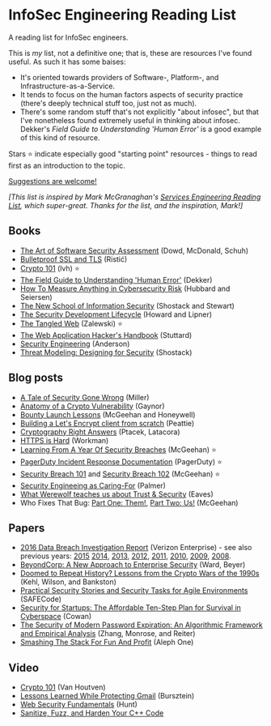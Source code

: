 # InfoSec Engineering Reading List

A reading list for InfoSec engineers.

This is *my* list, not a definitive one; that is, these are resources I've found useful. As such it has some baises:

- It's oriented towards providers of Software-, Platform-, and Infrastructure-as-a-Service.
- It tends to focus on the human factors aspects of security practice (there's deeply technical stuff too, just not as much).
- There's some random stuff that's not explicitly "about infosec", but that I've nonetheless found extremely useful in thinking about infosec. Dekker's *Field Guide to Understanding 'Human Error'* is a good example of this kind of resource. 

Stars :star: indicate especially good "starting point" resources - things to read first as an introduction to the topic.

[Suggestions are welcome!](CONTRIBUTING.md)

*[This list is inspired by Mark McGranaghan's [Services Engineering Reading List](https://github.com/mmcgrana/services-engineering/), which super-great. Thanks for the list, and the inspiration, Mark!]*

## Books

* [The Art of Software Security Assessment](https://www.amazon.com/Art-Software-Security-Assessment-Vulnerabilities/dp/0321444426) (Dowd, McDonald, Schuh)
* [Bulletproof SSL and TLS](https://www.feistyduck.com/books/bulletproof-ssl-and-tls/) (Ristić)
* [Crypto 101](https://www.crypto101.io/) (lvh) :star:
* [The Field Guide to Understanding 'Human Error'](http://amazon.com/dp/1472439058) (Dekker)
* [How To Measure Anything in Cybersecurity Risk](https://www.amazon.com/How-Measure-Anything-Cybersecurity-Risk/dp/1119085292/) (Hubbard and Seiersen)
* [The New School of Information Security](http://amazon.com/dp/0321502787) (Shostack and Stewart)
* [The Security Development Lifecycle](https://blogs.msdn.microsoft.com/microsoft_press/2016/04/19/free-ebook-the-security-development-lifecycle/) (Howard and Lipner)
* [The Tangled Web](http://amazon.com/dp/1593273886) (Zalewski) :star: 
* [The Web Application Hacker's Handbook](http://amazon.com/dp/8126533404) (Stuttard)
* [Security Engineering](https://www.cl.cam.ac.uk/~rja14/book.html) (Anderson)
* [Threat Modeling: Designing for Security](http://amazon.com/dp/1118809998) (Shostack)

## Blog posts

* [A Tale of Security Gone Wrong](http://gavinmiller.io/2016/a-tale-of-security-gone-wrong/) (Miller)
* [Anatomy of a Crypto Vulnerability](https://alexgaynor.net/2016/mar/14/anatomy-of-a-crypto-vulnerability/) (Gaynor)
* [Bounty Launch Lessons](https://medium.com/starting-up-security/bounty-launch-lessons-c7c3be3f5b#.1hbi9xp4n) (McGeehan and Honeywell)
* [Building a Let's Encrypt client from scratch](https://github.com/alexpeattie/letsencrypt-fromscratch) (Peattie)
* [Cryptography Right Answers](http://latacora.singles/2018/04/03/cryptographic-right-answers.html) (Ptacek, Latacora)
* [HTTPS is Hard](https://blog.yell.com/2016/03/https-is-hard/) (Workman)
* [Learning From A Year Of Security Breaches](https://medium.com/starting-up-security/learning-from-a-year-of-security-breaches-ed036ea05d9b) (McGeehan) :star:
* [PagerDuty Incident Response Documentation](https://response.pagerduty.com/) (PagerDuty) :star:
* [Security Breach 101](https://medium.com/starting-up-security/security-breach-101-b0f7897c027c) and [Security Breach 102](https://medium.com/starting-up-security/security-breach-102-d5fc88c5660f) (McGeehan) :star:
* [Security Engineeing as Caring-For](https://noncombatant.org/2016/03/27/security-as-caring-for/) (Palmer)
* [What Werewolf teaches us about Trust & Security](https://eaves.ca/2013/11/07/what-werewolf-teaches-us-about-trust-security/) (Eaves)
* Who Fixes That Bug: [Part One: Them!](https://medium.com/starting-up-security/who-fixes-that-bug-d44f9a7939f2), [Part Two: Us!](https://medium.com/starting-up-security/who-fixes-that-bug-f17d48443e21) (McGeehan)

## Papers

* [2016 Data Breach Investigation Report](http://www.verizonenterprise.com/verizon-insights-lab/dbir/2016/insiders/) (Verizon Enterprise) - see also previous years: [2015](http://www.verizonenterprise.com/DBIR/2015/) [2014](http://www.verizonenterprise.com/DBIR/2014/reports/rp_Verizon-DBIR-2014_en_xg.pdf), [2013](http://www.verizonenterprise.com/resources/reports/rp_data-breach-investigations-report-2013_en_xg.pdf), [2012](http://www.verizonenterprise.com/resources/reports/rp_data-breach-investigations-report-2012_en_xg.pdf), [2011](http://www.verizonenterprise.com/resources/reports/rp_data-breach-investigations-report-2011_en_xg.pdf), [2010](http://www.verizonenterprise.com/resources/reports/rp_2010-data-breach-report_en_xg.pdf), [2009](http://www.verizonenterprise.com/resources/security/reports/2009_databreach_rp.pdf), [2008](http://www.verizonenterprise.com/resources/security/databreachreport.pdf).
* [BeyondCorp: A New Approach to Enterprise Security](https://static.googleusercontent.com/media/research.google.com/en//pubs/archive/43231.pdf) (Ward, Beyer)
* [Doomed to Repeat History? Lessons from the Crypto Wars of the 1990s](https://static.newamerica.org/attachments/3407-doomed-to-repeat-history-lessons-from-the-crypto-wars-of-the-1990s/Crypto%20Wars_ReDo.7cb491837ac541709797bdf868d37f52.pdf) (Kehl, Wilson, and Bankston)
* [Practical Security Stories and Security Tasks for Agile Environments](http://safecode.org/publication/SAFECode_Agile_Dev_Security0712.pdf) (SAFECode)
* [Security for Startups: The Affordable Ten-Step Plan for Survival in Cyberspace](http://www.clearslide.com/view/mail?iID=4N4CK3RAZ62TSQ8FTVJV) (Cowan)
* [The Security of Modern Password Expiration: An Algorithmic Framework and Empirical Analysis]( http://cs.unc.edu/~fabian/papers/PasswordExpire.pdf) (Zhang, Monrose, and Reiter)
* [Smashing The Stack For Fun And Profit](http://www-inst.eecs.berkeley.edu/~cs161/fa08/papers/stack_smashing.pdf) (Aleph One)

## Video

* [Crypto 101](https://www.youtube.com/watch?v=3rmCGsCYJF8) (Van Houtven)
* [Lessons Learned While Protecting Gmail](https://www.youtube.com/watch?v=nkV9kOsTyJU) (Bursztein)
* [Web Security Fundamentals](https://info.varonis.com/web-security-fundamentals) (Hunt)
* [Sanitize, Fuzz, and Harden Your C++ Code](https://www.youtube.com/watch?v=FP8zFhB_cOo)
